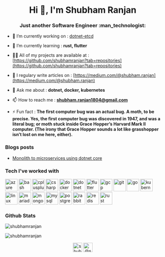 <h1 align="center">Hi 👋, I'm Shubham Ranjan</h1>
<h3 align="center">Just another Software Engineer :man_technologist:</h3>

- 🔭 I’m currently working on : [dotnet-etcd](https://github.com/shubhamranjan/dotnet-etcd)

- 🌱 I’m currently learning : **rust, flutter**

- 👨‍💻 All of my projects are available at : [https://github.com/shubhamranjan?tab=repositories](https://github.com/shubhamranjan?tab=repositories)

- 📝 I regulary write articles on : [https://medium.com/@shubham.ranjan](https://medium.com/@shubham.ranjan)

- 💬 Ask me about : **dotnet, docker, kubernetes**

- 📫 How to reach me : **shubham.ranjan1804@gmail.com**

- ⚡ Fun fact : **The first computer bug was an actual bug. A moth, to be precise. Yes, the first computer bug was discovered in 1947, and was a literal bug; or moth stuck inside Grace Hopper’s Harvard Mark II computer. (The irony that Grace Hopper sounds a lot like grasshopper isn’t lost on me here, either).**

### Blogs posts
<!-- BLOG-POST-LIST:START -->
- [Monolith to microservices using dotnet core](https://we-are.bookmyshow.com/monolith-to-microservices-using-dotnet-core-220b057aa1e6?source=rss-a3544ef7de0b------2)
<!-- BLOG-POST-LIST:END -->


### Tech I've worked with
<p align="left"><img src="https://www.vectorlogo.zone/logos/microsoft_azure/microsoft_azure-icon.svg" alt="azure" width="40" height="40"/> <img src="https://www.vectorlogo.zone/logos/gnu_bash/gnu_bash-icon.svg" alt="bash" width="40" height="40"/> <img src="https://devicons.github.io/devicon/devicon.git/icons/cplusplus/cplusplus-original.svg" alt="cplusplus" width="40" height="40"/> <img src="https://devicons.github.io/devicon/devicon.git/icons/csharp/csharp-original.svg" alt="csharp" width="40" height="40"/> <img src="https://devicons.github.io/devicon/devicon.git/icons/docker/docker-original-wordmark.svg" alt="docker" width="40" height="40"/> <img src="https://devicons.github.io/devicon/devicon.git/icons/dot-net/dot-net-original-wordmark.svg" alt="dotnet" width="40" height="40"/> <img src="https://www.vectorlogo.zone/logos/flutterio/flutterio-icon.svg" alt="flutter" width="40" height="40"/> <img src="https://www.vectorlogo.zone/logos/google_cloud/google_cloud-icon.svg" alt="gcp" width="40" height="40"/> <img src="https://www.vectorlogo.zone/logos/git-scm/git-scm-icon.svg" alt="git" width="40" height="40"/> <img src="https://devicons.github.io/devicon/devicon.git/icons/go/go-original.svg" alt="go" width="40" height="40"/> <img src="https://www.vectorlogo.zone/logos/kubernetes/kubernetes-icon.svg" alt="kubernetes" width="40" height="40"/> <img src="https://devicons.github.io/devicon/devicon.git/icons/linux/linux-original.svg" alt="linux" width="40" height="40"/> <img src="https://www.vectorlogo.zone/logos/mariadb/mariadb-icon.svg" alt="mariadb" width="40" height="40"/> <img src="https://devicons.github.io/devicon/devicon.git/icons/mongodb/mongodb-original-wordmark.svg" alt="mongodb" width="40" height="40"/> <img src="https://devicons.github.io/devicon/devicon.git/icons/mysql/mysql-original-wordmark.svg" alt="mysql" width="40" height="40"/> <img src="https://devicons.github.io/devicon/devicon.git/icons/postgresql/postgresql-original-wordmark.svg" alt="postgresql" width="40" height="40"/> <img src="https://www.vectorlogo.zone/logos/rabbitmq/rabbitmq-icon.svg" alt="rabbitMQ" width="40" height="40"/> <img src="https://devicons.github.io/devicon/devicon.git/icons/redis/redis-original-wordmark.svg" alt="redis" width="40" height="40"/> <img src="https://devicons.github.io/devicon/devicon.git/icons/rust/rust-plain.svg" alt="rust" width="40" height="40"/></p>

### Github Stats
<p align="center">
<p><img src="https://github-readme-stats.vercel.app/api/top-langs/?username=shubhamranjan&hide=html&theme=radical" alt="shubhamranjan" /></p>
<p><img src="https://github-readme-stats.vercel.app/api?username=shubhamranjan&show_icons=true&theme=radical" alt="shubhamranjan" /></p>
<p>
<p align="center">
<a href="https://linkedin.com/in/shubhamranjan" target="blank"><img align="center" src="https://cdn.jsdelivr.net/npm/simple-icons@3.0.1/icons/linkedin.svg" alt="shubhamranjan" height="30" width="30" /></a>
<a href="https://medium.com/@shubham.ranjan" target="blank"><img align="center" src="https://cdn.jsdelivr.net/npm/simple-icons@3.0.1/icons/medium.svg" alt="@shubham.ranjan" height="30" width="30" /></a>
</p>

